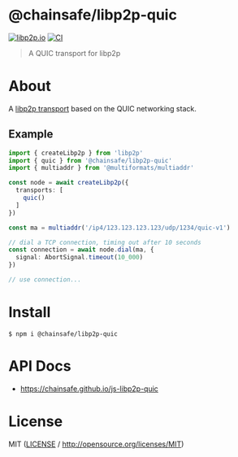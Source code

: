 # @chainsafe/libp2p-quic

[![libp2p.io](https://img.shields.io/badge/project-libp2p-yellow.svg?style=flat-square)](http://libp2p.io/)
[![CI](https://img.shields.io/github/actions/workflow/status/chainsafe/js-libp2p-quic/main.yml?branch=main\&style=flat-square)](https://github.com/chainsafe/js-libp2p-quic/actions/workflows/main.yml?query=branch%3Amain)

> A QUIC transport for libp2p

# About

<!--

!IMPORTANT!

Everything in this README between "# About" and "# Install" is automatically
generated and will be overwritten the next time the doc generator is run.

To make changes to this section, please update the @packageDocumentation section
of src/index.js or src/index.ts

To experiment with formatting, please run "npm run docs" from the root of this
repo and examine the changes made.

-->

A [libp2p transport](https://docs.libp2p.io/concepts/transports/overview/) based on the QUIC networking stack.

## Example

```TypeScript
import { createLibp2p } from 'libp2p'
import { quic } from '@chainsafe/libp2p-quic'
import { multiaddr } from '@multiformats/multiaddr'

const node = await createLibp2p({
  transports: [
    quic()
  ]
})

const ma = multiaddr('/ip4/123.123.123.123/udp/1234/quic-v1')

// dial a TCP connection, timing out after 10 seconds
const connection = await node.dial(ma, {
  signal: AbortSignal.timeout(10_000)
})

// use connection...
```

# Install

```console
$ npm i @chainsafe/libp2p-quic
```

# API Docs

- <https://chainsafe.github.io/js-libp2p-quic>

# License

MIT ([LICENSE](https://github.com/ChainSafe/js-libp2p-quic/blob/main/LICENSE) / <http://opensource.org/licenses/MIT>)
